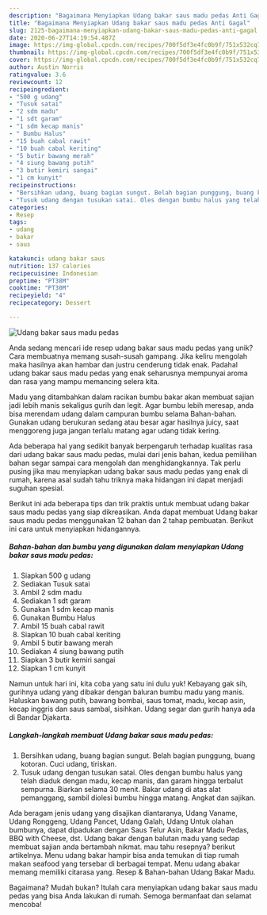 ```yaml
---
description: "Bagaimana Menyiapkan Udang bakar saus madu pedas Anti Gagal"
title: "Bagaimana Menyiapkan Udang bakar saus madu pedas Anti Gagal"
slug: 2125-bagaimana-menyiapkan-udang-bakar-saus-madu-pedas-anti-gagal
date: 2020-06-27T14:19:54.487Z
image: https://img-global.cpcdn.com/recipes/700f5df3e4fc0b9f/751x532cq70/udang-bakar-saus-madu-pedas-foto-resep-utama.jpg
thumbnail: https://img-global.cpcdn.com/recipes/700f5df3e4fc0b9f/751x532cq70/udang-bakar-saus-madu-pedas-foto-resep-utama.jpg
cover: https://img-global.cpcdn.com/recipes/700f5df3e4fc0b9f/751x532cq70/udang-bakar-saus-madu-pedas-foto-resep-utama.jpg
author: Austin Norris
ratingvalue: 3.6
reviewcount: 12
recipeingredient:
- "500 g udang"
- "Tusuk satai"
- "2 sdm madu"
- "1 sdt garam"
- "1 sdm kecap manis"
- " Bumbu Halus"
- "15 buah cabal rawit"
- "10 buah cabal keriting"
- "5 butir bawang merah"
- "4 siung bawang putih"
- "3 butir kemiri sangai"
- "1 cm kunyit"
recipeinstructions:
- "Bersihkan udang, buang bagian sungut. Belah bagian punggung, buang kotoran. Cuci udang, tiriskan."
- "Tusuk udang dengan tusukan satai. Oles dengan bumbu halus yang telah diaduk dengan madu, kecap manis, dan garam hingga terbalut sempurna. Biarkan selama 30 menit. Bakar udang di atas alat pemanggang, sambil diolesi bumbu hingga matang. Angkat dan sajikan."
categories:
- Resep
tags:
- udang
- bakar
- saus

katakunci: udang bakar saus 
nutrition: 137 calories
recipecuisine: Indonesian
preptime: "PT38M"
cooktime: "PT30M"
recipeyield: "4"
recipecategory: Dessert

---
```



![Udang bakar saus madu pedas](https://img-global.cpcdn.com/recipes/700f5df3e4fc0b9f/751x532cq70/udang-bakar-saus-madu-pedas-foto-resep-utama.jpg)

Anda sedang mencari ide resep udang bakar saus madu pedas yang unik? Cara membuatnya memang susah-susah gampang. Jika keliru mengolah maka hasilnya akan hambar dan justru cenderung tidak enak. Padahal udang bakar saus madu pedas yang enak seharusnya mempunyai aroma dan rasa yang mampu memancing selera kita.

Madu yang ditambahkan dalam racikan bumbu bakar akan membuat sajian jadi lebih manis sekaligus gurih dan legit. Agar bumbu lebih meresap, anda bisa merendam udang dalam campuran bumbu selama Bahan-bahan. Gunakan udang berukuran sedang atau besar agar hasilnya juicy, saat menggoreng juga jangan terlalu matang agar udang tidak kering.

Ada beberapa hal yang sedikit banyak berpengaruh terhadap kualitas rasa dari udang bakar saus madu pedas, mulai dari jenis bahan, kedua pemilihan bahan segar sampai cara mengolah dan menghidangkannya. Tak perlu pusing jika mau menyiapkan udang bakar saus madu pedas yang enak di rumah, karena asal sudah tahu triknya maka hidangan ini dapat menjadi suguhan spesial.


Berikut ini ada beberapa tips dan trik praktis untuk membuat udang bakar saus madu pedas yang siap dikreasikan. Anda dapat membuat Udang bakar saus madu pedas menggunakan 12 bahan dan 2 tahap pembuatan. Berikut ini cara untuk menyiapkan hidangannya.

<!--inarticleads1-->

##### Bahan-bahan dan bumbu yang digunakan dalam menyiapkan Udang bakar saus madu pedas:

1. Siapkan 500 g udang
1. Sediakan Tusuk satai
1. Ambil 2 sdm madu
1. Sediakan 1 sdt garam
1. Gunakan 1 sdm kecap manis
1. Gunakan  Bumbu Halus
1. Ambil 15 buah cabal rawit
1. Siapkan 10 buah cabal keriting
1. Ambil 5 butir bawang merah
1. Sediakan 4 siung bawang putih
1. Siapkan 3 butir kemiri sangai
1. Siapkan 1 cm kunyit


Namun untuk hari ini, kita coba yang satu ini dulu yuk! Kebayang gak sih, gurihnya udang yang dibakar dengan baluran bumbu madu yang manis. Haluskan bawang putih, bawang bombai, saus tomat, madu, kecap asin, kecap inggris dan saus sambal, sisihkan. Udang segar dan gurih hanya ada di Bandar Djakarta. 

<!--inarticleads2-->

##### Langkah-langkah membuat Udang bakar saus madu pedas:

1. Bersihkan udang, buang bagian sungut. Belah bagian punggung, buang kotoran. Cuci udang, tiriskan.
1. Tusuk udang dengan tusukan satai. Oles dengan bumbu halus yang telah diaduk dengan madu, kecap manis, dan garam hingga terbalut sempurna. Biarkan selama 30 menit. Bakar udang di atas alat pemanggang, sambil diolesi bumbu hingga matang. Angkat dan sajikan.


Ada beragam jenis udang yang disajikan diantaranya, Udang Vaname, Udang Ronggeng, Udang Pancet, Udang Galah, Udang Untuk olahan bumbunya, dapat dipadukan dengan Saus Telur Asin, Bakar Madu Pedas, BBQ with Cheese, dst. Udang bakar dengan balutan madu yang sedap membuat sajian anda bertambah nikmat. mau tahu resepnya? berikut artikelnya. Menu udang bakar hampir bisa anda temukan di tiap rumah makan seafood yang tersebar di berbagai tempat. Menu udang abakar memang memiliki citarasa yang. Resep &amp; Bahan-bahan Udang Bakar Madu. 

Bagaimana? Mudah bukan? Itulah cara menyiapkan udang bakar saus madu pedas yang bisa Anda lakukan di rumah. Semoga bermanfaat dan selamat mencoba!
